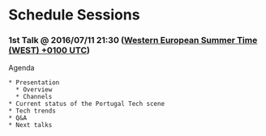 # Schedule Sessions #

### 1st Talk @ 2016/07/11 21:30 ([Western European Summer Time (WEST) +0100 UTC](http://www.worldtimeserver.com/current_time_in_PT.aspx)) ###

Agenda

	* Presentation
	  * Overview
	  * Channels
	* Current status of the Portugal Tech scene
	* Tech trends
	* Q&A
	* Next talks



